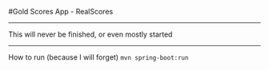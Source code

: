 #Gold Scores App - RealScores
- - - -
This will never be finished, or even mostly started
- - - -
How to run (because I will forget)
`mvn spring-boot:run`